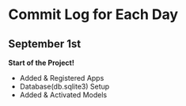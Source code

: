 # Commit Log for Each Day


## September 1st
**Start of the Project!** 
* Added & Registered Apps
* Database(db.sqlite3) Setup
* Added & Activated Models
